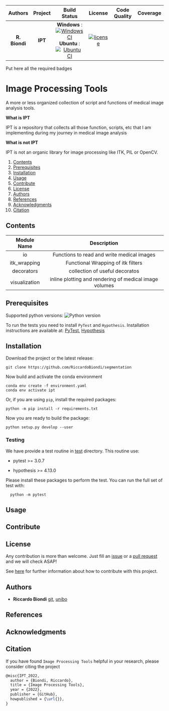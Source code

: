 | **Authors**  | **Project** |  **Build Status** | **License** | **Code Quality** | **Coverage** |
|:------------:|:-----------:|:-----------------:|:-----------:|:----------------:|:------------:|
|**R. Biondi** |**IPT**      | **Windows** : [![Windows CI](https://github.com/RiccardoBiondi/ImageProcessingTools/workflows/Windows%20CI/badge.svg)](https://github.com/RiccardoBiondi/ImageProcessingTools/actions/workflows/windows.yml)    <br/> **Ubuntu** : [![Ubuntu CI](https://github.com/RiccardoBiondi/ImageProcessingTools/workflows/Ubuntu%20CI/badge.svg)](https://github.com/RiccardoBiondi/ImageProcessingTools/actions/workflows/ubuntu.yml)            |      [![license](https://img.shields.io/github/license/mashape/apistatus.svg)](https://github.com/RiccardoBiondi/ImageProcessingTools/blob/master/LICENSE.md)       |                  |              |

Put here all the required badges

# Image Processing Tools

A more or less organized collection of script and functions of medical image
analysis tools.

**What is IPT**

IPT is a repository that collects all those function, scripts, etc that I am
implementing during my journey in medical image analysis

**What is not IPT**

IPT is not an organic library for image processing like ITK, PIL or OpenCV.

1. [Contents](#Contents)
2. [Prerequisites](#Prerequisites)
3. [Installation](#Installation)
4. [Usage](#Usage)
5. [Contribute](#Contribute)
6. [License](#License)
7. [Authors](#Authors)
8. [References](#References)
9. [Acknowledgments](#Acknowledgments)
10. [Citation](#Citation)


## Contents

| **Module Name**| **Description**|
|:--------------:|:--------------:|
| io             | Functions to read and write medical images |
| itk_wrapping   | Functional Wrapping of itk filters |
| decorators     | collection of useful decoratos |
| visualization  | inline plotting and rendering of medical image volumes|


## Prerequisites

Supported python versions: ![Python version](https://img.shields.io/badge/python-3.5.*|3.6.*|3.7.*|3.8.*|3.9.*-blue.svg)

To run the tests you need to install ```PyTest``` and ```Hypothesis```.
Installation instructions are available at: [PyTest](https://docs.pytest.org/en/6.2.x/getting-started.html), [Hypothesis](https://docs.pytest.org/en/6.2.x/getting-started.html)


## Installation

Download the project or the latest release:

```console
git clone https://github.com/RiccardoBiondi/segmentation
```

Now build and activate the conda environment

```console
conda env create -f environment.yaml
conda env activate ipt
```

Or, if you are using `pip`, install the required packages:

```console
python -m pip install -r requirements.txt
```

Now you are ready to build the package:

```console
python setup.py develop --user
```

### Testing

We have provide a test routine in [test](./test) directory. This routine use:
  - pytest >= 3.0.7

  - hypothesis >= 4.13.0

Please install these packages to perform the test.
You can run the full set of test with:

```console
  python -m pytest
```

## Usage

## Contribute

## License

Any contribution is more than welcome. Just fill an [issue]() or a [pull request]() and we will check ASAP!

See [here]() for further information about how to contribute with this project.

## Authors

* **Riccardo Biondi** [git](https://github.com/RiccardoBiondi), [unibo](https://www.unibo.it/sitoweb/riccardo.biondi7)


## References

## Acknowledgments


## Citation

If you have found `Image Processing Tools` helpful in your research, please consider citing the project

```tex
@misc{IPT_2022,
  author = {Biondi, Riccardo},
  title = {Image Processing Tools},
  year = {2022},
  publisher = {GitHub},
  howpublished = {\url{}},
}
```

